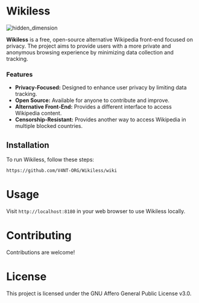 # Wikiless

![hidden_dimension](https://github.com/user-attachments/assets/4093053d-a7c4-45aa-8860-ea0f64a841e9)


**Wikiless** is a free, open-source alternative Wikipedia front-end focused on privacy. The project aims to provide users with a more private and anonymous browsing experience by minimizing data collection and tracking.

### Features
- **Privacy-Focused:** Designed to enhance user privacy by limiting data tracking.
- **Open Source:** Available for anyone to contribute and improve.
- **Alternative Front-End:** Provides a different interface to access Wikipedia content.
- **Censorship-Resistant:** Provides another way to access Wikipedia in multiple blocked countries.

## Installation

To run Wikiless, follow these steps:

```
https://github.com/V4NT-ORG/Wikiless/wiki
```

# Usage

Visit ```http://localhost:8180``` in your web browser to use Wikiless locally.

# Contributing

Contributions are welcome! 

# License

This project is licensed under the GNU Affero General Public License v3.0.

